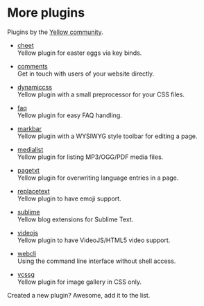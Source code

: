 More plugins
============
Plugins by the [Yellow community](https://github.com/datenstrom/yellow/wiki/Yellow-community).

* [cheet](https://github.com/nogginfuel/YellowCheet)  
  Yellow plugin for easter eggs via key binds.

* [comments](https://github.com/nasendackel/yellow-comments)  
  Get in touch with users of your website directly.

* [dynamiccss](https://github.com/richi/yellowcms-dynamiccss)  
  Yellow plugin with a small preprocessor for your CSS files.

* [faq](https://github.com/richi/yellowcms-faq)  
  Yellow plugin for easy FAQ handling.

* [markbar](https://github.com/nibreh/yellow-markbar)  
  Yellow plugin with a WYSIWYG style toolbar for editing a page. 

* [medialist](https://github.com/nibreh/yellow-medialist)  
  Yellow plugin for listing MP3/OGG/PDF media files.

* [pagetxt](https://github.com/richi/yellowcms-pagetxt)  
  Yellow plugin for overwriting language entries in a page.

* [replacetext](https://github.com/varakh/yellowcms-extensions-replacetext)  
  Yellow plugin to have emoji support.

* [sublime](https://github.com/nashv/YellowBlogExtensions)  
  Yellow blog extensions for Sublime Text.

* [videojs](https://github.com/varakh/yellowcms-extensions-videojs)  
  Yellow plugin to have VideoJS/HTML5 video support.

* [webcli](https://github.com/richi/yellowcms-cli)  
  Using the command line interface without shell access.

* [ycssg](https://github.com/dieli/yellow-extension-ycssg)  
  Yellow plugin for image gallery in CSS only.

Created a new plugin? Awesome, add it to the list.
